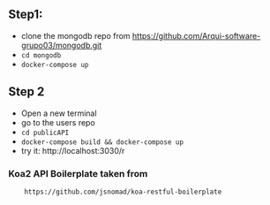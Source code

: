 

## Step1: 
- clone the mongodb repo from https://github.com/Arqui-software-grupo03/mongodb.git
- `cd mongodb`
- `docker-compose up`

## Step 2
- Open a new terminal
- go to the users repo 
- `cd publicAPI`
- `docker-compose build && docker-compose up`
- try it:
        http://localhost:3030/r

### Koa2 API Boilerplate taken from 

        https://github.com/jsnomad/koa-restful-boilerplate